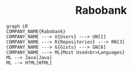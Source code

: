 <h1 align="center">Rabobank</h1>

```mermaid
graph LR
COMPANY_NAME{Rabobank}
COMPANY_NAME ---> U{Users} ---> UN[1]
COMPANY_NAME ---> R{Repositories} ---> RN[3]
COMPANY_NAME ---> G{Gists} ---> GN[8]
COMPANY_NAME ---> ML{Most Used<br>Languages}
ML --> Java[Java]
ML --> HTML[HTML]
```
